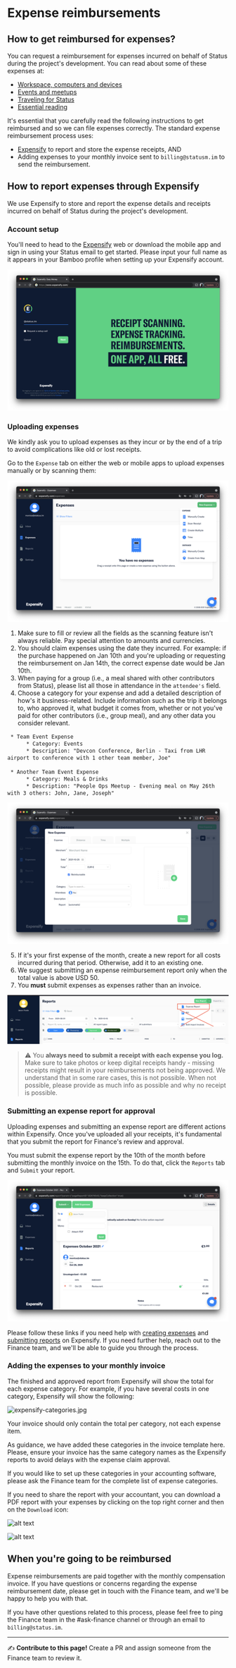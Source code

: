 # Expense reimbursements

## How to get reimbursed for expenses?

You can request a reimbursement for expenses incurred on behalf of Status during the project's development. You can read about some of these expenses at:
   * [Workspace, computers and devices](src/perks/workspace-computers-and-devices.md)
   * [Events and meetups](src/perks/events-and-meetups.md)
   * [Traveling for Status](src/remote-at-status/traveling-for-status.md)
   * [Essential reading](src/fundamentals/essential-reading.md)

It's essential that you carefully read the following instructions to get reimbursed and so we can file expenses correctly. The standard expense reimbursement process uses:
   * [Expensify](https://www.expensify.com/) to report and store the expense receipts, AND
   * Adding expenses to your monthly invoice sent to `billing@statusm.im` to send the reimbursement.

## How to report expenses through Expensify

We use Expensify to store and report the expense details and receipts incurred on behalf of Status during the project's development.

### Account setup

You'll need to head to the [Expensify](https://www.expensify.com/) web or download the mobile app and sign in using your Status email to get started. Please input your full name as it appears in your Bamboo profile when setting up your Expensify account.

![expensify-login](/src/images/expensify-login.png/)

### Uploading expenses

We kindly ask you to upload expenses as they incur or by the end of a trip to avoid complications like old or lost receipts. 

Go to the `Expense` tab on either the web or mobile apps to upload expenses manually or by scanning them:

![expensify-new-expense](/src/images/expensify-new-expense.png/)

   1. Make sure to fill or review all the fields as the scanning feature isn't always reliable. Pay special attention to amounts and currencies.
   2. You should claim expenses using the date they incurred. For example: if the purchase happened on Jan 10th and you're uploading or requesting the reimbursement on Jan 14th, the correct expense date would be Jan 10th.
   3. When paying for a group (i.e., a meal shared with other contributors from Status), please list all those in attendance in the `attendee's` field.
   4. Choose a category for your expense and add a detailed description of how's it business-related. Include information such as the trip it belongs to, who approved it, what budget it comes from, whether or not you've paid for other contributors (i.e., group meal), and any other data you consider relevant.

     * Team Event Expense
          * Category: Events
          * Description: "Devcon Conference, Berlin - Taxi from LHR airport to conference with 1 other team member, Joe"

     * Another Team Event Expense
          * Category: Meals & Drinks
          * Description: "People Ops Meetup - Evening meal on May 26th with 3 others: John, Jane, Joseph"

![expensify-expense-details](/src/images/expensify-expense-details.png/)

   5. If it's your first expense of the month, create a new report for all costs incurred during that period. Otherwise, add it to an existing one.
   6. We suggest submitting an expense reimbursement report only when the total value is above USD 50.
   7. You **must** submit expenses as expenses rather than an invoice.

![expensify-expenses-expenses](/src/images/expensify-expenses-expenses.png)

> ⚠️ You **always need to submit a receipt with each expense you log.** Make sure to take photos or keep digital receipts handy - missing receipts might result in your reimbursements not being approved. We understand that in some rare cases, this is not possible. When not possible, please provide as much info as possible and why no receipt is possible.

### Submitting an expense report for approval

Uploading expenses and submitting an expense report are different actions within Expensify. Once you've uploaded all your receipts, it's fundamental that you submit the report for Finance's review and approval.

You must submit the expense report by the 10th of the month before submitting the monthly invoice on the 15th. To do that, click the `Reports` tab and `Submit` your report.

![expensify-report](/src/images/expensify-report.png/)

Please follow these links if you need help with [creating expenses](https://community.expensify.com/discussion/4560/how-to-create-expenses-manually) and [submitting reports](https://community.expensify.com/discussion/4561/how-to-submit-a-report/p1?new=1) on Expensify. If you need further help, reach out to the Finance team, and we'll be able to guide you through the process.

### Adding the expenses to your monthly invoice

The finished and approved report from Expensify will show the total for each expense category. For example, if you have several costs in one category, Expensify will show the following:

![expensify-categories.jpg](https://people-ops.status.im/content/images/2021/08/Exp-3.png)

Your invoice should only contain the total per category, not each expense item.

As guidance, we have added these categories in the invoice template here. Please, ensure your invoice has the same category names as the Expensify reports to avoid delays with the expense claim approval.

If you would like to set up these categories in your accounting software, please ask the Finance team for the complete list of expense categories.

If you need to share the report with your accountant, you can download a PDF report with your expenses by clicking on the top right corner and then on the `Download` icon:

![alt text](https://people-ops.status.im/content/images/2021/08/Exp-1.png)

![alt text](https://people-ops.status.im/content/images/2021/08/Exp-2.png)

## When you're going to be reimbursed

Expense reimbursements are paid together with the monthly compensation invoice. If you have questions or concerns regarding the expense reimbursement date, please get in touch with the Finance team, and we'll be happy to help you with that.

If you have other questions related to this process, please feel free to ping the Finance team in the #ask-finance channel or through an email to `billing@status.im`.

*****

✍️ **Contribute to this page!** Create a PR and assign someone from the Finance team to review it.

